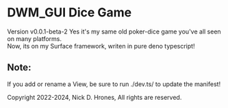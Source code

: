# DWM_GUI Dice Game
Version v0.0.1-beta-2
Yes it's my same old poker-dice game you've all seen on many platforms.    
Now, its on my Surface framework, writen in pure deno typescript!

## Note:
If you add or rename a View, be sure to run ./dev.ts/ to update the manifest!    

Copyright 2022-2024, Nick D. Hrones, All rights are reserved.
